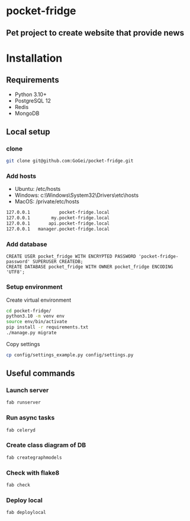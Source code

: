 # pocket-fridge
## Pet project to create website that provide news

# Installation
## Requirements
* Python 3.10+
* PostgreSQL 12
* Redis
* MongoDB

## Local setup
### clone
```bash
git clone git@github.com:GoGei/pocket-fridge.git
```
### Add hosts
* Ubuntu: /etc/hosts
* Windows: c:\Windows\System32\Drivers\etc\hosts
* MacOS: /private/etc/hosts
```bash
127.0.0.1           pocket-fridge.local
127.0.0.1        my.pocket-fridge.local
127.0.0.1       api.pocket-fridge.local
127.0.0.1   manager.pocket-fridge.local
```

### Add database
```postgresql
CREATE USER pocket_fridge WITH ENCRYPTED PASSWORD 'pocket-fridge-password' SUPERUSER CREATEDB;
CREATE DATABASE pocket_fridge WITH OWNER pocket_fridge ENCODING 'UTF8';
```

### Setup environment
Create virtual environment
```bash
cd pocket-fridge/
python3.10 -m venv env
source env/bin/activate
pip install -r requirements.txt
./manage.py migrate
```

Copy settings
```bash
cp config/settings_example.py config/settings.py
```

## Useful commands

### Launch server
```bash
fab runserver
```

### Run async tasks
```bash
fab celeryd
```

### Create class diagram of DB
```bash
fab creategraphmodels
```

### Check with flake8
```bash
fab check
```

### Deploy local
```bash
fab deploylocal
```
